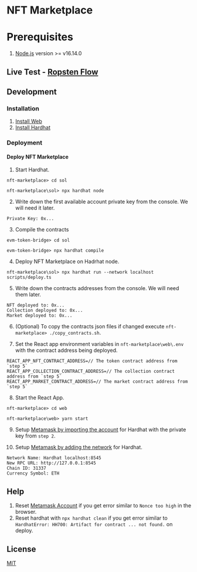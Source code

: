 # NFT Marketplace 

# Prerequisites
1. [Node.js](https://nodejs.org/en/) version >= v16.14.0 

## Live Test - [Ropsten Flow](DEV_LIVE_TEST.md)

## Development

### Installation

1. [Install Web](web/README.md#Installation)
2. [Install Hardhat](sol/README.md#Installation)

### Deployment

#### Deploy NFT Marketplace
1. Start Hardhat.

`nft-marketplace> cd sol`

`nft-marketplace\sol> npx hardhat node`

2. Write down the first available account private key from the console. We will need it later.
```
Private Key: 0x...
```

3. Compile the contracts

`evm-token-bridge> cd sol`
   
`evm-token-bridge> npx hardhat compile`

4. Deploy NFT Marketplace on Hadrhat node.
            
`nft-marketplace\sol> npx hardhat run --network localhost scripts/deploy.ts`

5. Write down the contracts addresses from the console. We will need them later.
```
NFT deployed to: 0x...
Collection deployed to: 0x...
Market deployed to: 0x...
```

6. (Optional) To copy the contracts json files if changed execute `nft-marketplace> ./copy_contracts.sh`.

7. Set the React app environment variables in `nft-marketplace\web\.env` with the contract address being deployed.
            
```Example
REACT_APP_NFT_CONTRACT_ADDRESS=// The token contract address from `step 5`
REACT_APP_COLLECTION_CONTRACT_ADDRESS=// The collection contract address from `step 5`
REACT_APP_MARKET_CONTRACT_ADDRESS=// The market contract address from `step 5`
```

8. Start the React App.
            
`nft-marketplace> cd web`

`nft-marketplace\web> yarn start`

9. Setup [Metamask by importing the account](https://metamask.zendesk.com/hc/en-us/articles/360015489331-How-to-import-an-Account) for Hardhat with the private key from `step 2`.
  
10. Setup [Metamask by adding the network](https://metamask.zendesk.com/hc/en-us/articles/360043227612-How-to-add-a-custom-network-RPC) for Hardhat.

```
Network Name: Hardhat localhost:8545
New RPC URL: http://127.0.0.1:8545
Chain ID: 31337
Currency Symbol: ETH
```

## Help
1. Reset [Metamask Account](https://support.avax.network/en/articles/4872721-metamask-transactions-are-stuck-rejected) if you get error similar to `Nonce too high` in the browser.
2. Reset hardhat with `npx hardhat clean` if you get error similar to `HardhatError: HH700: Artifact for contract ... not found.` on deploy.
 
## License
[MIT](https://choosealicense.com/licenses/mit/)